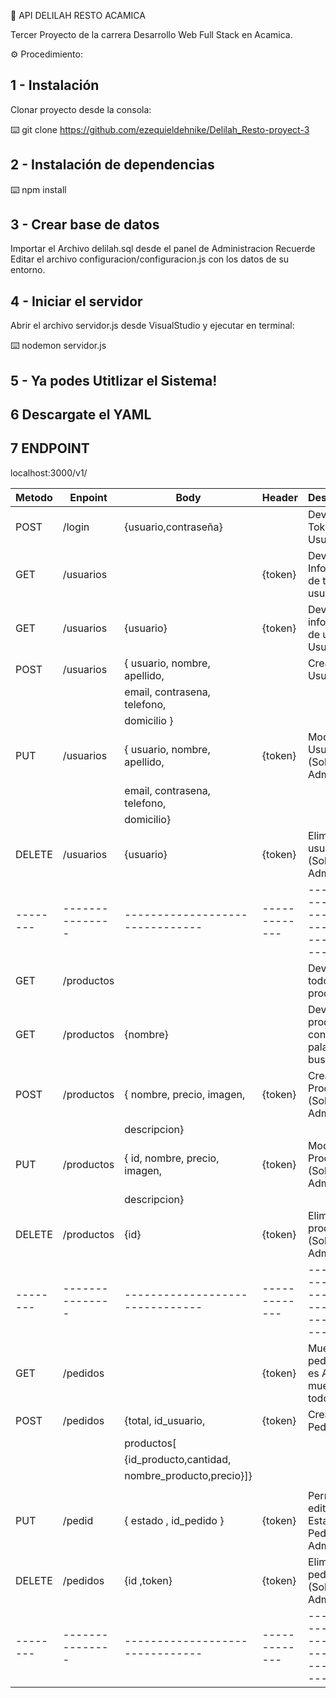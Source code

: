 🔧 API DELILAH RESTO ACAMICA

Tercer Proyecto de la carrera Desarrollo Web Full Stack en Acamica.

⚙️ Procedimiento:

## 1 - Instalación 

Clonar proyecto desde la consola:

⌨️ git clone https://github.com/ezequieldehnike/Delilah_Resto-proyect-3

## 2 - Instalación de dependencias 

⌨️ npm install

## 3 - Crear base de datos 

Importar el Archivo delilah.sql desde el panel de Administracion
Recuerde Editar el archivo configuracion/configuracion.js con los datos de su entorno.

## 4 - Iniciar el servidor 

Abrir el archivo servidor.js desde VisualStudio y ejecutar en terminal:

⌨️ nodemon servidor.js

## 5 - Ya podes Utitlizar el Sistema! 

## 6 Descargate el YAML

## 7 ENDPOINT

localhost:3000/v1/

| Metodo |    Enpoint    |             Body              |    Header   |                  Descripcion                   |
|--------|---------------|-------------------------------|-------------|------------------------------------------------|
|  POST  | /login        |{usuario,contraseña}		    |  	  	      | Devuelve el Token del Usuario                  |
|  GET   | /usuarios     |                   		    |  {token}    | Devuelve Informacion de todos los usuarios     |
|  GET   | /usuarios     |{usuario}    				    |  {token}    | Devuelve informacion de un Usuario 		       |
|  POST  | /usuarios     |{ usuario, nombre, apellido,   |             | Crea un Usuario                                |
|		|		    	|	email, contrasena, telefono,|  		      |                                                |
|		|			    | domicilio  }          		|             |					                               |
|   PUT  | /usuarios     |{ usuario, nombre, apellido,   |  {token}    | Modifica un Usuario      (Solo Admin)          |
|        | 		        |email, contrasena, telefono,   |             |                                                |
|		|				| domicilio}          		    |             |                                                |
| DELETE | /usuarios     |{usuario}                      |  {token}    | Elimina un usuario       (Solo Admin)          |
|--------|---------------|-------------------------------|-------------|------------------------------------------------|
|   GET  | /productos    |                      	        |             | Devuelve todos los productos                   |
|   GET  | /productos    | {nombre}               	    |             | Devuelve prod. contenga la palabra buscada     |
|  POST  | /productos    |{ nombre, precio, imagen,      |  {token}    | Crea un Producto         (Solo Admin)          |
|		|	            |	descripcion}                |             |                                                |
|  PUT   | /productos    |{ id, nombre, precio, imagen,  |  {token}    | Modifica un Producto      (Solo Admin)         |
|		|	            |	descripcion}                |             |                                                |
| DELETE | /productos    |{id}	                  	    |  {token}    | Elimina un producto       (Solo Admin)         |
|--------|---------------|-------------------------------|-------------|------------------------------------------------|
|  GET   | /pedidos      |                      	        |  {token}    | Muestra pedidos(si es Admin muestra todos)     |
|  POST  | /pedidos      |{total, id_usuario,            |  {token}    | Crea un Pedido                                 |
|		|               | productos[                    |             |                                                |
|	    |               |{id_producto,cantidad,         |             |                                                |
|	    |               | nombre_producto,precio}]}     |             |                                                |
|		|	            |             				    |             |                                                |
|  PUT   | /pedid        |{ estado , id_pedido }         |  {token}    | Permite editar el Estado del Pedido(Solo Admin)|
| DELETE | /pedidos      |{id ,token}	        	    |  {token}    | Elimina un pedido        (Solo Admin)          |
|--------|---------------|-------------------------------|-------------|------------------------------------------------|

